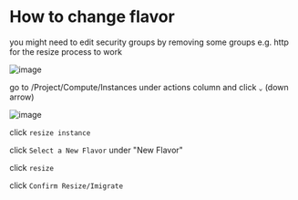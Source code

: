 # How to change flavor

you might need to edit security groups by removing some groups e.g. http for the resize process to work

![image](https://github.com/Alex0424/OpenStack/assets/33380655/6bf52e9d-e18c-4b35-af49-e7df22f80cd0)

go to /Project/Compute/Instances under actions column and click `⌄` (down arrow)

![image](https://github.com/Alex0424/OpenStack/assets/33380655/8e6ead9d-3b01-42cc-8f5a-f055ab26d406)

click `resize instance` 

click `Select a New Flavor` under "New Flavor" 

click `resize`

click `Confirm Resize/Imigrate`
